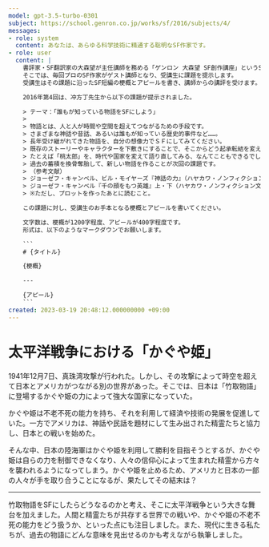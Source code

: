 ```yaml
---
model: gpt-3.5-turbo-0301
subject: https://school.genron.co.jp/works/sf/2016/subjects/4/
messages:
- role: system
  content: あなたは、あらゆる科学技術に精通する聡明なSF作家です。
- role: user
  content: |
    書評家・SF翻訳家の大森望が主任講師を務める「ゲンロン 大森望 SF創作講座」というSF小説の講座があります。
    そこでは、毎回プロのSF作家がゲスト講師となり、受講生に課題を提示します。
    受講生はその課題に沿ったSF短編の梗概とアピールを書き、講師からの講評を受けます。

    2016年第4回は、冲方丁先生から以下の課題が提示されました。

    > テーマ：「誰もが知っている物語をSFにしよう」
    >
    > 物語とは、人と人が時間や空間を超えてつながるための手段です。
    > さまざまな神話や昔話、あるいは誰もが知っている歴史的事件など……。
    > 長年受け継がれてきた物語を、自分の想像力でＳＦにしてみてください。
    > 既存のストーリーやキャラクターを下敷きにすることで、そこからどう起承転結を変えれば意外性を出せるのか、どれくらいの登場人物数を自分の力量で動かせるか……といったことが訓練できるはずです。
    > たとえば「桃太郎」を、時代や国家を変えて語り直してみる、なんてこともできるでしょう。
    > 過去の蓄積を換骨奪胎して、新しい物語を作ることが次回の課題です。
    > （参考文献）
    > ジョーゼフ・キャンベル、ビル・モイヤーズ『神話の力』（ハヤカワ・ノンフィクション文庫）
    > ジョーゼフ・キャンベル『千の顔をもつ英雄』上・下（ハヤカワ・ノンフィクション文庫）
    > ※ただし、プロットを作ったあとに読むこと。

    この課題に対し、受講生のお手本となる梗概とアピールを書いてください。

    文字数は、梗概が1200字程度、アピールが400字程度です。
    形式は、以下のようなマークダウンでお願いします。

    ```
    # {タイトル}

    {梗概}

    ---

    {アピール}
    ```
created: 2023-03-19 20:48:12.000000000 +09:00
---
```

# 太平洋戦争における「かぐや姫」

1941年12月7日、真珠湾攻撃が行われた。しかし、その攻撃によって時空を超えて日本とアメリカがつながる別の世界があった。そこでは、日本は「竹取物語」に登場するかぐや姫の力によって強大な国家になっていた。

かぐや姫は不老不死の能力を持ち、それを利用して経済や技術の発展を促進していた。一方でアメリカは、神話や民話を題材にして生み出された精霊たちと協力し、日本との戦いを始めた。

そんな中、日本の陸海軍はかぐや姫を利用して勝利を目指そうとするが、かぐや姫は自らの力を制御できなくなり、人々の信仰心によって生まれた精霊から方々を襲われるようになってしまう。かぐや姫を止めるため、アメリカと日本の一部の人々が手を取り合うことになるが、果たしてその結末は？

---

竹取物語をSFにしたらどうなるのかと考え、そこに太平洋戦争という大きな舞台を加えました。人間と精霊たちが共存する世界での戦いや、かぐや姫の不老不死の能力をどう扱うか、といった点にも注目しました。また、現代に生きる私たちが、過去の物語にどんな意味を見出せるのかも考えながら執筆しました。
